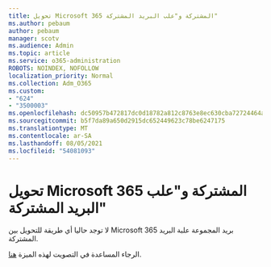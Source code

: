 ```yaml
---
title: تحويل Microsoft 365 المشتركة و"علب البريد المشتركة"
ms.author: pebaum
author: pebaum
manager: scotv
ms.audience: Admin
ms.topic: article
ms.service: o365-administration
ROBOTS: NOINDEX, NOFOLLOW
localization_priority: Normal
ms.collection: Adm_O365
ms.custom:
- "624"
- "3500003"
ms.openlocfilehash: dc50957b472817dc0d18782a812c8763e8ec630cba72724464a920596abaf950
ms.sourcegitcommit: b5f7da89a650d2915dc652449623c78be6247175
ms.translationtype: MT
ms.contentlocale: ar-SA
ms.lasthandoff: 08/05/2021
ms.locfileid: "54081093"
---
```

# <a name="conversion-of-microsoft-365-group-and-shared-mailboxes"></a>تحويل Microsoft 365 المشتركة و"علب البريد المشتركة"

لا توجد حاليا أي طريقة للتحويل بين Microsoft 365 بريد المجموعة علبة البريد المشتركة.

الرجاء المساعدة في التصويت لهذه الميزة [هنا](https://aka.ms/M365GroupToShared).
